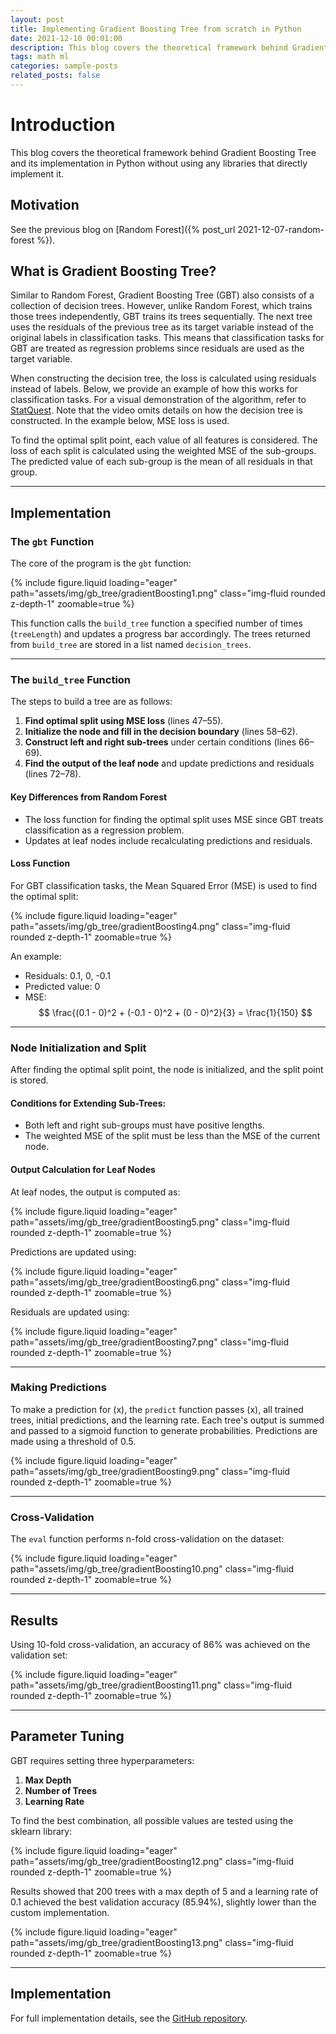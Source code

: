 ```yaml
---
layout: post
title: Implementing Gradient Boosting Tree from scratch in Python
date: 2021-12-10 00:01:00
description: This blog covers the theoretical framework behind Gradient Boosting Tree and its implementation in Python without using any libraries that directly implement it.
tags: math ml
categories: sample-posts
related_posts: false
---
```



# Introduction
This blog covers the theoretical framework behind Gradient Boosting Tree and its implementation in Python without using any libraries that directly implement it.
## Motivation
See the previous blog on [Random Forest]({% post_url 2021-12-07-random-forest %}).

## What is Gradient Boosting Tree?

Similar to Random Forest, Gradient Boosting Tree (GBT) also consists of a collection of decision trees. However, unlike Random Forest, which trains those trees independently, GBT trains its trees sequentially. The next tree uses the residuals of the previous tree as its target variable instead of the original labels in classification tasks. This means that classification tasks for GBT are treated as regression problems since residuals are used as the target variable. 

When constructing the decision tree, the loss is calculated using residuals instead of labels. Below, we provide an example of how this works for classification tasks. For a visual demonstration of the algorithm, refer to [StatQuest](https://www.youtube.com/watch?v=jxuNLH5dXCs&t=730s). Note that the video omits details on how the decision tree is constructed. In the example below, MSE loss is used.

To find the optimal split point, each value of all features is considered. The loss of each split is calculated using the weighted MSE of the sub-groups. The predicted value of each sub-group is the mean of all residuals in that group.

---

## Implementation

### The `gbt` Function
The core of the program is the `gbt` function:

<div class="d-flex justify-content-center">
    <div class="col-sm-10 mt-3 mt-md-0">
        {% include figure.liquid loading="eager" path="assets/img/gb_tree/gradientBoosting1.png" class="img-fluid rounded z-depth-1" zoomable=true %}
    </div>
</div>

This function calls the `build_tree` function a specified number of times (`treeLength`) and updates a progress bar accordingly. The trees returned from `build_tree` are stored in a list named `decision_trees`.

---

### The `build_tree` Function
The steps to build a tree are as follows:

1. **Find optimal split using MSE loss** (lines 47–55).
2. **Initialize the node and fill in the decision boundary** (lines 58–62).
3. **Construct left and right sub-trees** under certain conditions (lines 66–69).
4. **Find the output of the leaf node** and update predictions and residuals (lines 72–78).

#### Key Differences from Random Forest
- The loss function for finding the optimal split uses MSE since GBT treats classification as a regression problem.
- Updates at leaf nodes include recalculating predictions and residuals.

#### Loss Function
For GBT classification tasks, the Mean Squared Error (MSE) is used to find the optimal split:

<div class="d-flex justify-content-center">
    <div class="col-sm-6 mt-3 mt-md-0">
        {% include figure.liquid loading="eager" path="assets/img/gb_tree/gradientBoosting4.png" class="img-fluid rounded z-depth-1" zoomable=true %}
    </div>
</div>

An example:
- Residuals: 0.1, 0, -0.1  
- Predicted value: 0
- MSE: $$ \frac{(0.1 - 0)^2 + (-0.1 - 0)^2 + (0 - 0)^2}{3} = \frac{1}{150} $$

---

### Node Initialization and Split
After finding the optimal split point, the node is initialized, and the split point is stored. 

#### Conditions for Extending Sub-Trees:
- Both left and right sub-groups must have positive lengths.
- The weighted MSE of the split must be less than the MSE of the current node.

#### Output Calculation for Leaf Nodes
At leaf nodes, the output is computed as:

<div class="d-flex justify-content-center">
    <div class="col-sm-6 mt-3 mt-md-0">
        {% include figure.liquid loading="eager" path="assets/img/gb_tree/gradientBoosting5.png" class="img-fluid rounded z-depth-1" zoomable=true %}
    </div>
</div>

Predictions are updated using:

<div class="d-flex justify-content-center">
    <div class="col-sm-6 mt-3 mt-md-0">
        {% include figure.liquid loading="eager" path="assets/img/gb_tree/gradientBoosting6.png" class="img-fluid rounded z-depth-1" zoomable=true %}
    </div>
</div>

Residuals are updated using:

<div class="d-flex justify-content-center">
    <div class="col-sm-6 mt-3 mt-md-0">
        {% include figure.liquid loading="eager" path="assets/img/gb_tree/gradientBoosting7.png" class="img-fluid rounded z-depth-1" zoomable=true %}
    </div>
</div>

---

### Making Predictions
To make a prediction for \(x\), the `predict` function passes \(x\), all trained trees, initial predictions, and the learning rate. Each tree's output is summed and passed to a sigmoid function to generate probabilities. Predictions are made using a threshold of 0.5.

<div class="d-flex justify-content-center">
    <div class="col-sm-10 mt-3 mt-md-0">
        {% include figure.liquid loading="eager" path="assets/img/gb_tree/gradientBoosting9.png" class="img-fluid rounded z-depth-1" zoomable=true %}
    </div>
</div>

---

### Cross-Validation
The `eval` function performs n-fold cross-validation on the dataset:

<div class="d-flex justify-content-center">
    <div class="col-sm-10 mt-3 mt-md-0">
        {% include figure.liquid loading="eager" path="assets/img/gb_tree/gradientBoosting10.png" class="img-fluid rounded z-depth-1" zoomable=true %}
    </div>
</div>

---

## Results
Using 10-fold cross-validation, an accuracy of 86% was achieved on the validation set:

<div class="d-flex justify-content-center">
    <div class="col-sm-12 mt-3 mt-md-0">
        {% include figure.liquid loading="eager" path="assets/img/gb_tree/gradientBoosting11.png" class="img-fluid rounded z-depth-1" zoomable=true %}
    </div>
</div>

---

## Parameter Tuning
GBT requires setting three hyperparameters:
1. **Max Depth**
2. **Number of Trees**
3. **Learning Rate**

To find the best combination, all possible values are tested using the sklearn library:

<div class="d-flex justify-content-center">
    <div class="col-sm-11 mt-3 mt-md-0">
        {% include figure.liquid loading="eager" path="assets/img/gb_tree/gradientBoosting12.png" class="img-fluid rounded z-depth-1" zoomable=true %}
    </div>
</div>

Results showed that 200 trees with a max depth of 5 and a learning rate of 0.1 achieved the best validation accuracy (85.94%), slightly lower than the custom implementation.

<div class="d-flex justify-content-center">
    <div class="col-sm-12 mt-3 mt-md-0">
        {% include figure.liquid loading="eager" path="assets/img/gb_tree/gradientBoosting13.png" class="img-fluid rounded z-depth-1" zoomable=true %}
    </div>
</div>

---

## Implementation
For full implementation details, see the [GitHub repository](https://github.com/Richard5678/Machine-Learning/blob/main/heart%20problem%20-%20gradient%20boosted%20tree.ipynb).
